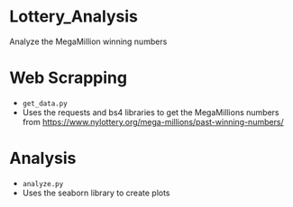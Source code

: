 # Lottery_Analysis
Analyze the MegaMillion winning numbers

# Web Scrapping
* `get_data.py`
* Uses the requests and bs4 libraries to get the MegaMillions numbers from https://www.nylottery.org/mega-millions/past-winning-numbers/

# Analysis
* `analyze.py`
* Uses the seaborn library to create plots
